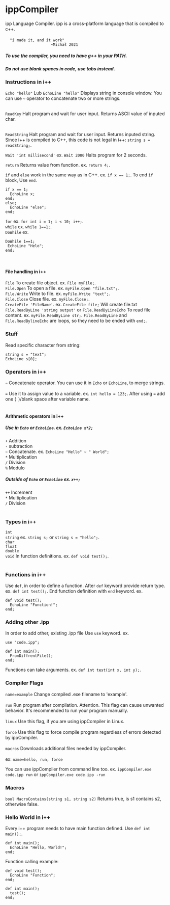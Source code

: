 # ippCompiler
ipp Language Compiler. ipp is a cross-platform language that is compiled to c++.

#### 
      "i made it, and it work" 
                        ~Michał 2021

##### To use the compiler, you need to have g++ in your PATH. <br>
##### Do not use blank spaces in code, use tabs instead. <br>

### Instructions in i++
`Echo "hello"` Lub `EchoLine "hello"` Displays string in console window. You can use `~` operator to concatenate two or more strings. <br> <br>

`ReadKey` Halt program and wait for user input. Returns ASCII value of inputed char. <br> <br>

`ReadString` Halt program and wait for user input. Returns inputed string. Since i++ is compiled to C++, this code is not legal in i++: `string s = readString;`. <br>

`Wait 'int millisecond'` ex. `Wait 2000` Halts program for 2 seconds. <br>

`return` Returns value from function. ex. `return 4;`. <br>

`if` and `else` work in the same way as in C++. ex. `if x == 1;`. To end `if` block, Use `end`. <br>
```
if x == 1;
  EchoLine x; 
end; 
else; 
  EchoLine "else"; 
end;
``` 

`for` ex. `for int i = 1; i < 10; i++;`. <br>
`while` ex. `while 1==1;`. <br>
`DoWhile` ex.
```
DoWhile 1==1;
 EchoLine "Helo";
end;
```
<br>

#### File handling in i++
`File` To create file object. ex. `File myFile;`. <br>
`File.Open` To open a file. ex. `myFile.Open "file.txt";`. <br>
`File.Write` Write to file. ex. `myFile.Write "text";`. <br>
`File.Close` Close file. ex. `myFile.Close;`. <br>
`CreateFile 'FileName'`. ex. `CreateFile file;` Will create file.txt <br>
`File.ReadByLine 'string output'` or `File.ReadByLineEcho` To read file content. ex. `myFile.ReadByLine str;`. `File.ReadByLine` and `File.ReadBylineEcho` are loops, so they need to be ended with `end;`. <br>

### Stuff
Read specific character from string:
```
string s = "text";
EchoLine s[0];
```
### Operators in i++
`~` Concatenate operator. You can use it in `Echo` or `EchoLine`, to merge strings. <br> <br>
`=` Use it to assign value to a variable. ex. `int hello = 123;`. After using `=` add one (` `)/blank space after variable name. <br> <br>

#### Arithmetic operators in i++
##### Use in `Echo` or `EchoLine`. ex. `EchoLine x*2;`
`+` Addition <br>
`-` subtraction <br>
`~` Concatenate. ex. `EchoLine "Hello" ~ " World";` <br>
`*` Multiplication <br>
`/` Division <br>
`%` Modulo <br>
##### Outside of `Echo` or `EchoLine` ex. `x++;`
`++` Increment <br>
`*` Multiplication <br> 
`/` Division <br> <br>

### Types in i++
`int` <br>
`string` ex. `string s;` or `string s = "hello";`. <br> 
`char` <br>
`float` <br>
`double` <br>
`void` In function definitions. ex. `def void test();`. <br> <br>

### Functions in i++
Use `def`, in order to define a function. After `def` keyword provide return type. ex. `def int test();`. End function definition with `end` keyword. ex.
```
def void test();
  EchoLine "Function!";
end;
```

### Adding other .ipp
In order to add other, existing .ipp file Use `use` keyword. ex.
```
use "code.ipp";

def int main();
  FromDiffrentFile();
end;
```

Functions can take arguments. ex. `def int test(int x, int y);`.

### Compiler Flags
`name=example` Change compiled .exe filename to 'example'. <br> <br>
`run` Run program after compilation. Attention. This flag can cause unwanted behavior. It's recommended to run your program manually. <br> <br>
`linux` Use this flag, if you are using ippCompiler in Linux. <br> <br>
`force` Use this flag to force compile program regardless of errors detected by ippCompiler. <br> <br>
`macros` Downloads additional files needed by ippCompiler. <br> <br>
ex: `name=hello, run, force` <br>

You can use ippCompiler from command line too. ex. `ippCompiler.exe code.ipp run` or `ippCompiler.exe code.ipp -run`

### Macros
`bool MacroContains(string s1, string s2)` Returns true, is s1 contains s2, otherwise false.

### Hello World in i++
Every i++ program needs to have main function defined. Use `def int main();`. <br>
```
def int main();
  EchoLine "Hello, World!";
end;
```

Function calling example: <br>
```
def void test(); 
  EchoLine "Function"; 
end; 

def int main(); 
  test(); 
end;
```
